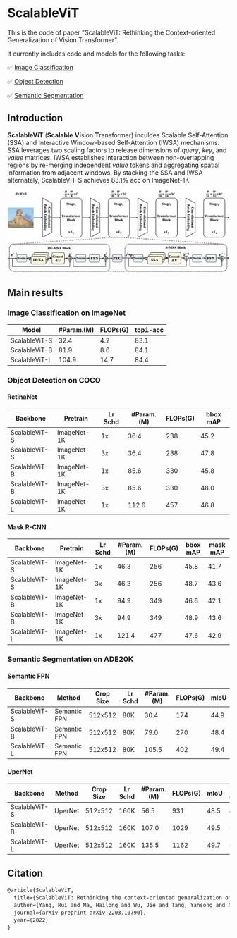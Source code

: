 # ScalableViT
This is the code of paper "ScalableViT: Rethinking the Context-oriented Generalization of Vision Transformer".

It currently includes code and models for the following tasks:

✅ [Image Classification](https://github.com/Yangr116/ScalableViT/tree/main/image_classification)

✅ [Object Detection](https://github.com/Yangr116/ScalableViT/tree/main/object_detection)

✅ [Semantic Segmentation](https://github.com/Yangr116/ScalableViT/tree/main/semantic_segmentation)

## Introduction
**ScalableViT** (**Scalable** **Vi**sion **T**ransformer) inculdes Scalable Self-Attention (SSA) and Interactive Window-based Self-Attention (IWSA) mechanisms.
SSA leverages two scaling factors to release dimensions of $query$, $key$, and $value$ matrices.
IWSA establishes interaction between non-overlapping regions by re-merging independent $value$ tokens and aggregating spatial information from adjacent windows.
By stacking the SSA and IWSA alternately, ScalableViT-S achieves $83.1 \%$ acc on ImageNet-1K.

![Architecture](/figures/framework.png)

## Main results

### Image Classification on ImageNet
| Model         | #Param.(M) | FLOPs(G) | top1-acc |
| ------------- | ---------- | -------- | -------- |
| ScalableViT-S | 32.4       | 4.2      | 83.1     |
| ScalableViT-B | 81.9       | 8.6      | 84.1     |
| ScalableViT-L | 104.9      | 14.7     | 84.4     |

### Object Detection on COCO
#### RetinaNet
| Backbone      | Pretrain    | Lr Schd | #Param.(M) | FLOPs(G) | bbox mAP |
| ------------- | ----------- | ------- | ---------- | -------- | -------- |
| ScalableViT-S | ImageNet-1K | 1x      | 36.4       | 238      | 45.2     |
| ScalableViT-S | ImageNet-1K | 3x      | 36.4       | 238      | 47.8     |
| ScalableViT-B | ImageNet-1K | 1x      | 85.6       | 330      | 45.8     |
| ScalableViT-B | ImageNet-1K | 3x      | 85.6       | 330      | 48.0     |
| ScalableViT-L | ImageNet-1K | 1x      | 112.6      | 457      | 46.8     |
#### Mask R-CNN
| Backbone      | Pretrain    | Lr Schd | #Param.(M) | FLOPs(G) | bbox mAP | mask mAP |
| ------------- | ----------- | ------- | ---------- | -------- | -------- | -------- |
| ScalableViT-S | ImageNet-1K | 1x      | 46.3       | 256      | 45.8     | 41.7     |
| ScalableViT-S | ImageNet-1K | 3x      | 46.3       | 256      | 48.7     | 43.6     |
| ScalableViT-B | ImageNet-1K | 1x      | 94.9       | 349      | 46.6     | 42.1     |
| ScalableViT-B | ImageNet-1K | 3x      | 94.9       | 349      | 48.9     | 43.6     |
| ScalableViT-L | ImageNet-1K | 1x      | 121.4      | 477      | 47.6     | 42.9     |

### Semantic Segmentation on ADE20K
#### Semantic FPN
| Backbone      | Method       | Crop Size | Lr Schd | #Param.(M) | FLOPs(G) | mIoU |
| ------------- | ------------ | --------- | ------- | ---------- | -------- | ---- |
| ScalableViT-S | Semantic FPN | 512x512   | 80K     | 30.4       | 174      | 44.9 |
| ScalableViT-B | Semantic FPN | 512x512   | 80K     | 79.0       | 270      | 48.4 |
| ScalableViT-L | Semantic FPN | 512x512   | 80K     | 105.5      | 402      | 49.4 |
#### UperNet
| Backbone      | Method  | Crop Size | Lr Schd | #Param.(M) | FLOPs(G) | mIoU | mIoU (ms+flip) |
| ------------- | ------- | --------- | ------- | ---------- | -------- | ---- | ------------- |
| ScalableViT-S | UperNet | 512x512   | 160K    | 56.5       | 931      | 48.5 | 49.4          |
| ScalableViT-B | UperNet | 512x512   | 160K    | 107.0      | 1029     | 49.5 | 50.4          |
| ScalableViT-L | UperNet | 512x512   | 160K    | 135.5      | 1162     | 49.7 | 50.7          |




## Citation
```latex
@article{ScalableViT,
  title={ScalableViT: Rethinking the context-oriented generalization of vision transformer},
  author={Yang, Rui and Ma, Hailong and Wu, Jie and Tang, Yansong and Xiao, Xuefeng and Zheng, Min and Li, Xiu},
  journal={arXiv preprint arXiv:2203.10790},
  year={2022}
}
```
